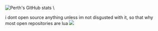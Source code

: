 
![Perth's GitHub stats](https://github-readme-stats.vercel.app/api?username=Perthys&show_icons=true&theme=gotham)
\

i dont open source anything unless im not disgusted with it, so that why most open repositories are lua
![](https://komarev.com/ghpvc/?username=Perthys&color=green)
<!---
Perthys/Perthys is a ✨ special ✨ repository because its `README.md` (this file) appears on your GitHub profile.
You can click the Preview link to take a look at your changes.
--->
